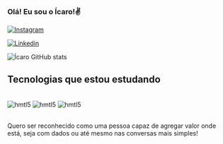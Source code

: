 
### Olá! Eu sou o Ícaro!✌️

[![Instagram](https://img.shields.io/badge/Instagram-E4405F?style=for-the-badge&logo=instagram&logoColor=white)](https://www.instagram.com/icarosouz_a/)

[![Linkedin](https://img.shields.io/badge/LinkedIn-0077B5?style=for-the-badge&logo=linkedin&logoColor=white)](https://www.linkedin.com/in/icaromauric/)

![Ícaro GitHub stats](https://github-readme-stats.vercel.app/api?username=icarosouz&show_icons=true&theme=onedark)

## Tecnologias que estou estudando

<div style="display: inline_block"><br/>
  <img align="center" alt="hmtl5" src="https://img.shields.io/badge/Python-3776AB?style=for-the-badge&logo=python&logoColor=white" />
  <img align="center" alt="hmtl5" src="https://img.shields.io/badge/MySQL-00000F?style=for-the-badge&logo=mysql&logoColor=white" />
  <img align="center" alt="hmtl5" src="https://img.shields.io/badge/PostgreSQL-316192?style=for-the-badge&logo=postgresql&logoColor=white" />
  </div><br/>

Quero ser reconhecido como uma pessoa capaz de agregar valor onde está, seja com dados ou até mesmo nas conversas mais simples! 
